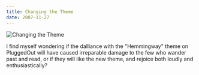 ```yaml
---
title: Changing the Theme
date: 2007-11-27
---
```


![Changing the Theme](https://source.unsplash.com/di8ognBauG0/1600x900)

I find myself wondering if the dalliance with the "Hemmingway" theme on PluggedOut will have caused irreparable damage to the few who wander past and read, or if they will like the new theme, and rejoice both loudly and enthusiastically?